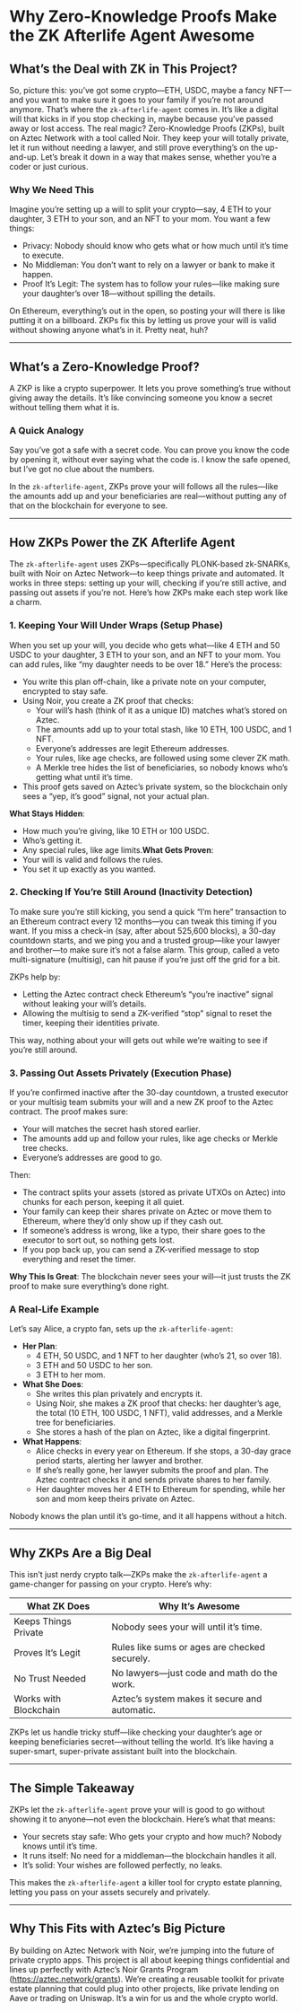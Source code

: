 # Why Zero-Knowledge Proofs Make the ZK Afterlife Agent Awesome

## What’s the Deal with ZK in This Project?

So, picture this: you’ve got some crypto—ETH, USDC, maybe a fancy NFT—and you want to make sure it goes to your family if you’re not around anymore. That’s where the `zk-afterlife-agent` comes in. It’s like a digital will that kicks in if you stop checking in, maybe because you’ve passed away or lost access. The real magic? Zero-Knowledge Proofs (ZKPs), built on Aztec Network with a tool called Noir. They keep your will totally private, let it run without needing a lawyer, and still prove everything’s on the up-and-up. Let’s break it down in a way that makes sense, whether you’re a coder or just curious.

### Why We Need This

Imagine you’re setting up a will to split your crypto—say, 4 ETH to your daughter, 3 ETH to your son, and an NFT to your mom. You want a few things:

- Privacy: Nobody should know who gets what or how much until it’s time to execute.
- No Middleman: You don’t want to rely on a lawyer or bank to make it happen.
- Proof It’s Legit: The system has to follow your rules—like making sure your daughter’s over 18—without spilling the details.

On Ethereum, everything’s out in the open, so posting your will there is like putting it on a billboard. ZKPs fix this by letting us prove your will is valid without showing anyone what’s in it. Pretty neat, huh?

---

## What’s a Zero-Knowledge Proof?

A ZKP is like a crypto superpower. It lets you prove something’s true without giving away the details. It’s like convincing someone you know a secret without telling them what it is.

### A Quick Analogy

Say you’ve got a safe with a secret code. You can prove you know the code by opening it, without ever saying what the code is. I know the safe opened, but I’ve got no clue about the numbers.

In the `zk-afterlife-agent`, ZKPs prove your will follows all the rules—like the amounts add up and your beneficiaries are real—without putting any of that on the blockchain for everyone to see.

---

## How ZKPs Power the ZK Afterlife Agent

The `zk-afterlife-agent` uses ZKPs—specifically PLONK-based zk-SNARKs, built with Noir on Aztec Network—to keep things private and automated. It works in three steps: setting up your will, checking if you’re still active, and passing out assets if you’re not. Here’s how ZKPs make each step work like a charm.

### 1. Keeping Your Will Under Wraps (Setup Phase)

When you set up your will, you decide who gets what—like 4 ETH and 50 USDC to your daughter, 3 ETH to your son, and an NFT to your mom. You can add rules, like “my daughter needs to be over 18.” Here’s the process:

- You write this plan off-chain, like a private note on your computer, encrypted to stay safe.
- Using Noir, you create a ZK proof that checks:
    - Your will’s hash (think of it as a unique ID) matches what’s stored on Aztec.
    - The amounts add up to your total stash, like 10 ETH, 100 USDC, and 1 NFT.
    - Everyone’s addresses are legit Ethereum addresses.
    - Your rules, like age checks, are followed using some clever ZK math.
    - A Merkle tree hides the list of beneficiaries, so nobody knows who’s getting what until it’s time.
- This proof gets saved on Aztec’s private system, so the blockchain only sees a “yep, it’s good” signal, not your actual plan.

**What Stays Hidden**:

- How much you’re giving, like 10 ETH or 100 USDC.
- Who’s getting it.
- Any special rules, like age limits.**What Gets Proven**:
- Your will is valid and follows the rules.
- You set it up exactly as you wanted.

### 2. Checking If You’re Still Around (Inactivity Detection)

To make sure you’re still kicking, you send a quick “I’m here” transaction to an Ethereum contract every 12 months—you can tweak this timing if you want. If you miss a check-in (say, after about 525,600 blocks), a 30-day countdown starts, and we ping you and a trusted group—like your lawyer and brother—to make sure it’s not a false alarm. This group, called a veto multi-signature (multisig), can hit pause if you’re just off the grid for a bit.

ZKPs help by:

- Letting the Aztec contract check Ethereum’s “you’re inactive” signal without leaking your will’s details.
- Allowing the multisig to send a ZK-verified “stop” signal to reset the timer, keeping their identities private.

This way, nothing about your will gets out while we’re waiting to see if you’re still around.

### 3. Passing Out Assets Privately (Execution Phase)

If you’re confirmed inactive after the 30-day countdown, a trusted executor or your multisig team submits your will and a new ZK proof to the Aztec contract. The proof makes sure:

- Your will matches the secret hash stored earlier.
- The amounts add up and follow your rules, like age checks or Merkle tree checks.
- Everyone’s addresses are good to go.

Then:

- The contract splits your assets (stored as private UTXOs on Aztec) into chunks for each person, keeping it all quiet.
- Your family can keep their shares private on Aztec or move them to Ethereum, where they’d only show up if they cash out.
- If someone’s address is wrong, like a typo, their share goes to the executor to sort out, so nothing gets lost.
- If you pop back up, you can send a ZK-verified message to stop everything and reset the timer.

**Why This Is Great**: The blockchain never sees your will—it just trusts the ZK proof to make sure everything’s done right.

### A Real-Life Example

Let’s say Alice, a crypto fan, sets up the `zk-afterlife-agent`:

- **Her Plan**:
    - 4 ETH, 50 USDC, and 1 NFT to her daughter (who’s 21, so over 18).
    - 3 ETH and 50 USDC to her son.
    - 3 ETH to her mom.
- **What She Does**:
    - She writes this plan privately and encrypts it.
    - Using Noir, she makes a ZK proof that checks: her daughter’s age, the total (10 ETH, 100 USDC, 1 NFT), valid addresses, and a Merkle tree for beneficiaries.
    - She stores a hash of the plan on Aztec, like a digital fingerprint.
- **What Happens**:
    - Alice checks in every year on Ethereum. If she stops, a 30-day grace period starts, alerting her lawyer and brother.
    - If she’s really gone, her lawyer submits the proof and plan. The Aztec contract checks it and sends private shares to her family.
    - Her daughter moves her 4 ETH to Ethereum for spending, while her son and mom keep theirs private on Aztec.

Nobody knows the plan until it’s go-time, and it all happens without a hitch.

---

## Why ZKPs Are a Big Deal

This isn’t just nerdy crypto talk—ZKPs make the `zk-afterlife-agent` a game-changer for passing on your crypto. Here’s why:

| What ZK Does | Why It’s Awesome |
| --- | --- |
| Keeps Things Private | Nobody sees your will until it’s time. |
| Proves It’s Legit | Rules like sums or ages are checked securely. |
| No Trust Needed | No lawyers—just code and math do the work. |
| Works with Blockchain | Aztec’s system makes it secure and automatic. |

ZKPs let us handle tricky stuff—like checking your daughter’s age or keeping beneficiaries secret—without telling the world. It’s like having a super-smart, super-private assistant built into the blockchain.

---

## The Simple Takeaway

ZKPs let the `zk-afterlife-agent` prove your will is good to go without showing it to anyone—not even the blockchain. Here’s what that means:

- Your secrets stay safe: Who gets your crypto and how much? Nobody knows until it’s time.
- It runs itself: No need for a middleman—the blockchain handles it all.
- It’s solid: Your wishes are followed perfectly, no leaks.

This makes the `zk-afterlife-agent` a killer tool for crypto estate planning, letting you pass on your assets securely and privately.

---

## Why This Fits with Aztec’s Big Picture

By building on Aztec Network with Noir, we’re jumping into the future of private crypto apps. This project is all about keeping things confidential and lines up perfectly with Aztec’s Noir Grants Program (https://aztec.network/grants). We’re creating a reusable toolkit for private estate planning that could plug into other projects, like private lending on Aave or trading on Uniswap. It’s a win for us and the whole crypto world.
